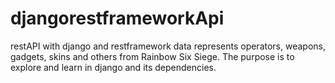 # djangorestframeworkApi
restAPI with django and restframework
data represents operators, weapons, gadgets, skins and others from Rainbow Six Siege.
The purpose is to explore and learn in django and its dependencies.
